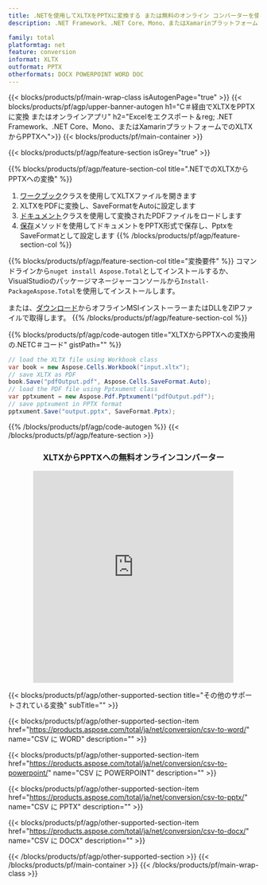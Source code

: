 ```yaml
---
title: .NETを使用してXLTXをPPTXに変換する または無料のオンライン コンバーターを使用
description: .NET Framework、.NET Core、Mono、またはXamarinプラットフォームでXLTXをPPTXに変換する またはオンライン。コードを統合する前に、無料の CSV から DOC へのオンライン コンバーターをすばやくテストします。

family: total
platformtag: net
feature: conversion
informat: XLTX
outformat: PPTX
otherformats: DOCX POWERPOINT WORD DOC
---
```


{{< blocks/products/pf/main-wrap-class isAutogenPage="true" >}}
{{< blocks/products/pf/agp/upper-banner-autogen h1="C＃経由でXLTXをPPTXに変換 またはオンラインアプリ" h2="Excelをエクスポート＆reg; .NET Framework、.NET Core、Mono、またはXamarinプラットフォームでのXLTXからPPTXへ">}}
{{< blocks/products/pf/main-container >}}

{{< blocks/products/pf/agp/feature-section isGrey="true" >}}

{{% blocks/products/pf/agp/feature-section-col title=".NETでのXLTXからPPTXへの変換" %}}
1. [ワークブック](https://apireference.aspose.com/cells/net/aspose.cells/workbook)クラスを使用してXLTXファイルを開きます
2. XLTXをPDFに変換し、SaveFormatをAutoに設定します
3. [ドキュメント](https://apireference.aspose.com/pdf/net/aspose.pdf/pptxument)クラスを使用して変換されたPDFファイルをロードします
4. [保存](https://apireference.aspose.com/pdf/net/aspose.pdf.pptxument/save/methods/5)メソッドを使用してドキュメントをPPTX形式で保存し、PptxをSaveFormatとして設定します
{{% /blocks/products/pf/agp/feature-section-col %}}

{{% blocks/products/pf/agp/feature-section-col title="変換要件" %}}
コマンドラインから```nuget install Aspose.Total```としてインストールするか、VisualStudioのパッケージマネージャーコンソールから```Install-PackageAspose.Total```を使用してインストールします。

または、[ダウンロード](https://releases.aspose.com/total/net)からオフラインMSIインストーラーまたはDLLをZIPファイルで取得します。
{{% /blocks/products/pf/agp/feature-section-col %}}

{{% blocks/products/pf/agp/code-autogen title="XLTXからPPTXへの変換用の.NETC＃コード" gistPath="" %}}
```cs
// load the XLTX file using Workbook class
var book = new Aspose.Cells.Workbook("input.xltx");
// save XLTX as PDF
book.Save("pdfOutput.pdf", Aspose.Cells.SaveFormat.Auto); 
// load the PDF file using Pptxument class
var pptxument = new Aspose.Pdf.Pptxument("pdfOutput.pdf");
// save pptxument in PPTX format
pptxument.Save("output.pptx", SaveFormat.Pptx); 
```
{{% /blocks/products/pf/agp/code-autogen %}}
{{< /blocks/products/pf/agp/feature-section >}}
<div class="container-fluid agp-content bg-white aboutfile box-1 vh100 section nopbtm">
<div class=container>
<div class=row>
<div class="demobox tc col-md-12 padding-0" align="center">

<h3>XLTXからPPTXへの無料オンラインコンバーター</h3>

<iframe style="border: none; height: 426px;" scrolling="no" src="https://total-conversion-app-65z5r2lp.qa.k8s.dynabic.com/?to=pptx&from=xltx" id="child-iframe" width="80%"></iframe>

</div></div>
</div></div>

{{< blocks/products/pf/agp/other-supported-section title="その他のサポートされている変換" subTitle="" >}}

{{< blocks/products/pf/agp/other-supported-section-item href="https://products.aspose.com/total/ja/net/conversion/csv-to-word/" name="CSV に WORD" description="" >}}

{{< blocks/products/pf/agp/other-supported-section-item href="https://products.aspose.com/total/ja/net/conversion/csv-to-powerpoint/" name="CSV に POWERPOINT" description="" >}}

{{< blocks/products/pf/agp/other-supported-section-item href="https://products.aspose.com/total/ja/net/conversion/csv-to-pptx/" name="CSV に PPTX" description="" >}}

{{< blocks/products/pf/agp/other-supported-section-item href="https://products.aspose.com/total/ja/net/conversion/csv-to-docx/" name="CSV に DOCX" description="" >}}



{{< /blocks/products/pf/agp/other-supported-section >}}
{{< /blocks/products/pf/main-container >}}
{{< /blocks/products/pf/main-wrap-class >}}
